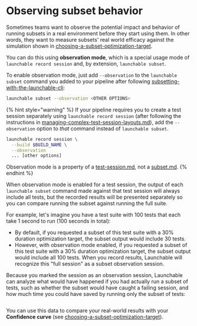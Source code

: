 # Observing subset behavior

Sometimes teams want to observe the potential impact and behavior of running subsets in a real environment before they start using them. In other words, they want to measure subsets' real world efficacy against the simulation shown in [choosing-a-subset-optimization-target](../requesting-and-running-a-subset-of-tests/choosing-a-subset-optimization-target/ "mention").

You can do this using **observation mode**, which is a special usage mode of `launchable record session` and, by extension, `launchable subset`.

To enable observation mode, just add `--observation` to the `launchable subset` command you added to your pipeline after following [subsetting-with-the-launchable-cli](../requesting-and-running-a-subset-of-tests/subsetting-with-the-launchable-cli/ "mention"):

```bash
launchable subset --observation <OTHER OPTIONS>
```

{% hint style="warning" %}
If your pipeline requires you to create a test session separately using `launchable record session` (after following the instructions in [managing-complex-test-session-layouts.md](../../../sending-data-to-launchable/using-the-launchable-cli/recording-test-results-with-the-launchable-cli/managing-complex-test-session-layouts.md "mention")), add the `--observation` option to _that_ command instead of `launchable subset`.

```bash
launchable record session \
  --build $BUILD_NAME \
  --observation
  ... [other options]
```

Observation mode is a property of a [test-session.md](../../../concepts/test-session.md "mention"), not a [subset.md](../../../concepts/subset.md "mention").
{% endhint %}

When observation mode is enabled for a test session, the output of each `launchable subset` command made against that test session will always include all tests, but the recorded results will be presented separately so you can compare running the subset against running the full suite.

For example, let's imagine you have a test suite with 100 tests that each take 1 second to run (100 seconds in total):

* By default, if you requested a subset of this test suite with a 30% duration optimization target, the subset output would include 30 tests.
* However, with observation mode enabled, if you requested a subset of this test suite with a 30% duration optimization target, the subset output would include all 100 tests. When you record results, Launchable will recognize this "full session" as a subset observation session.

Because you marked the session as an observation session, Launchable can analyze what would have happened if you had actually run a subset of tests, such as whether the subset would have caught a failing session, and how much time you could have saved by running only the subset of tests:

<figure><img src="../../../.gitbook/assets/2022-09-07 Observation mode.png" alt=""><figcaption></figcaption></figure>

You can use this data to compare your real-world results with your **Confidence curve** (see [choosing-a-subset-optimization-target](../requesting-and-running-a-subset-of-tests/choosing-a-subset-optimization-target/ "mention")).
